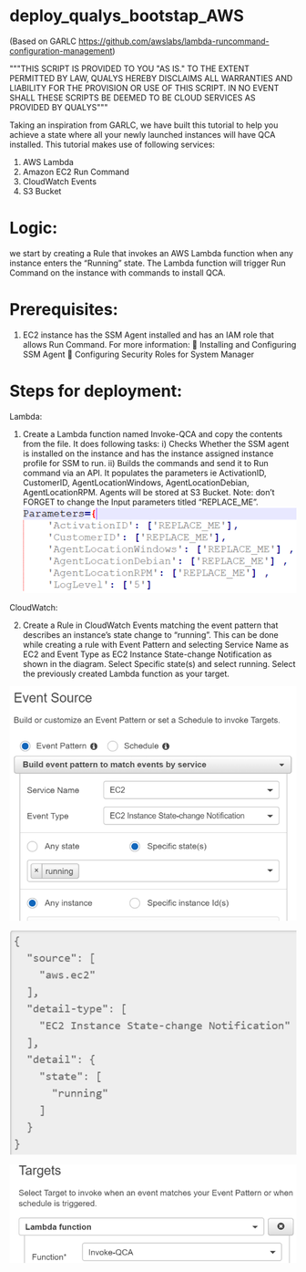 # deploy_qualys_bootstap_AWS
(Based on GARLC https://github.com/awslabs/lambda-runcommand-configuration-management)

"""THIS SCRIPT IS PROVIDED TO YOU "AS IS."  TO THE EXTENT PERMITTED BY LAW, QUALYS HEREBY DISCLAIMS ALL WARRANTIES AND LIABILITY FOR THE PROVISION OR USE OF THIS SCRIPT.  IN NO EVENT SHALL THESE SCRIPTS BE DEEMED TO BE CLOUD SERVICES AS PROVIDED BY QUALYS"""

Taking an inspiration from GARLC, we have built this tutorial to help you achieve a state where all your newly launched instances will have QCA installed.
This tutorial makes use of following services:
1.	AWS Lambda
2.	Amazon EC2 Run Command
3.	CloudWatch Events
4.	S3 Bucket

# Logic: 
we start by creating a Rule that invokes an AWS Lambda function when any instance enters the “Running” state. The Lambda function will trigger Run Command on the instance with commands to install QCA.

# Prerequisites:
1.	EC2 instance has the SSM Agent installed and has an IAM role that allows Run Command. For more information:
	Installing and Configuring SSM Agent 
	Configuring Security Roles for System Manager 

# Steps for deployment:

Lambda:
1.	Create a Lambda function named Invoke-QCA and copy the contents from the file. It does following tasks:
i)	Checks Whether the SSM agent is installed on the instance and has the instance assigned instance profile for SSM to run.
ii)	Builds the commands and send it to Run command via an API. It populates the parameters ie ActivationID, CustomerID, AgentLocationWindows, AgentLocationDebian, AgentLocationRPM. 
Agents will be stored at S3 Bucket. Note: don’t FORGET to change the Input parameters titled “REPLACE_ME”.
![Image](parameters.png?raw=true)


CloudWatch:

2.	Create a Rule in CloudWatch Events matching the event pattern that describes an instance’s state change to “running”. This can be done while creating a rule with Event Pattern and selecting Service Name as EC2 and Event Type as EC2 Instance State-change Notification as shown in the diagram. Select Specific state(s) and select running. Select the previously created Lambda function as your target.

![eventsources](eventsources.png?raw=true "eventsources")

![eventfilters](eventfilters.png?raw=true "eventfilters")

![eventtargets](eventtargets.png?raw=true "eventtargets")



